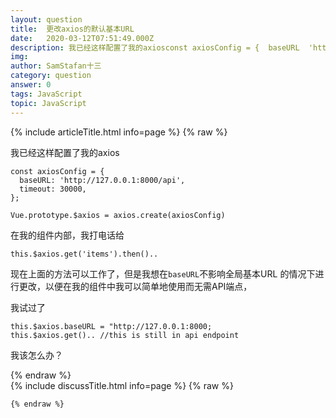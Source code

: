 ```yaml
---
layout: question
title:  更改axios的默认基本URL
date:   2020-03-12T07:51:49.000Z
description: 我已经这样配置了我的axiosconst axiosConfig = {  baseURL  'http //127.0.0.1 8000/api'...
img: 
author: SamStafan十三
category: question
answer: 0
tags: JavaScript
topic: JavaScript
---
```

<div class="article-root">
  <div class="article">
    {% include articleTitle.html info=page %}
    {% raw %}
    <div class="article-content"><p><font style="vertical-align: inherit;"><font style="vertical-align: inherit;">我已经这样配置了我的axios</font></font></p>

<pre><code>const axiosConfig = {<font></font>
  baseURL: 'http://127.0.0.1:8000/api',<font></font>
  timeout: 30000,<font></font>
};<font></font>
<font></font>
Vue.prototype.$axios = axios.create(axiosConfig)<font></font>
</code></pre>

<p><font style="vertical-align: inherit;"><font style="vertical-align: inherit;">在我的组件内部，我打电话给</font></font></p>

<pre><code>this.$axios.get('items').then()..
</code></pre>

<p><font style="vertical-align: inherit;"><font style="vertical-align: inherit;">现在上面的方法可以工作了，但是我想在</font></font><code>baseURL</code><font style="vertical-align: inherit;"><font style="vertical-align: inherit;">不影响全局基本URL </font><font style="vertical-align: inherit;">的</font><font style="vertical-align: inherit;">情况下</font><font style="vertical-align: inherit;">进行更改，</font><font style="vertical-align: inherit;">以便在我的组件中我可以简单地使用而无需API端点，</font></font></p>

<p><font style="vertical-align: inherit;"><font style="vertical-align: inherit;">我试过了</font></font></p>

<pre><code>this.$axios.baseURL = "http://127.0.0.1:8000;<font></font>
this.$axios.get().. //this is still in api endpoint<font></font>
</code></pre>

<p><font style="vertical-align: inherit;"><font style="vertical-align: inherit;">我该怎么办？</font></font></p></div>
    {% endraw %}
  </div>

  <div class="discuss-wrapper">
    {% include discussTitle.html info=page %}
    {% raw %}
    
    {% endraw %}
  </div>
<div>
